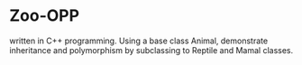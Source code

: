 # Zoo-OPP
written in C++ programming. Using a base class Animal, demonstrate inheritance and polymorphism by subclassing to Reptile and Mamal classes.
